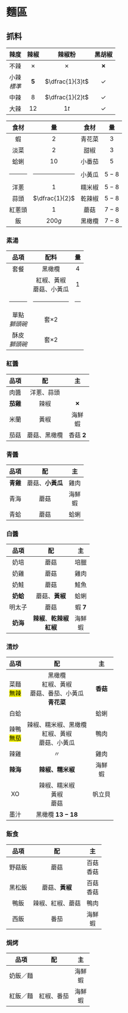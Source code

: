 <style>
article.markdown-section table {
    width: 100%;
}

article.markdown-section table td {
    padding: 6px 10px;
}

article.markdown-section table hr {
    margin: revert;
    border: 1px dashed #ccc;
}
</style>

# 麵區

## 抓料

|       辣度       |  辣椒   |     辣椒粉      |   黑胡椒    |
| :--------------: | :-----: | :-------------: | :---------: |
|       不辣       | &cross; |     &cross;     | **&cross;** |
| 小辣<br />*標準* | **$5$** | $\dfrac{1}{3}t$ |   &check;   |
|       中辣       |   $8$   | $\dfrac{1}{2}t$ |   &check;   |
|       大辣       |  $12$   |      $1t$       |   &check;   |

|  食材  |       量       |  食材  |  量   |
| :----: | :------------: | :----: | :---: |
|   蝦   |      $2$       | 青花菜 |  $3$  |
|  淡菜  |      $2$       |  甜椒  |  $3$  |
|  蛤蜊  |      $10$      | 小番茄 |  $5$  |
| <hr /> |     <hr />     | 小黃瓜 | $5-8$ |
|  洋蔥  |      $1$       | 糯米椒 | $5-8$ |
|  蒜頭  | $\dfrac{1}{2}$ | 乾辣椒 | $5-8$ |
| 紅蔥頭 |      $1$       |  蘑菇  | $7-8$ |
|   飯   |     $200g$     | 黑橄欖 | $7-8$ |

### 素湯

|        品項        |             配料             |   量   |
| :----------------: | :--------------------------: | :----: |
|        套餐        |            黑橄欖            |  $4$   |
|                    | 紅椒、黃椒<br />蘑菇、小黃瓜 |  $1$   |
|       <hr />       |            <hr />            | <hr /> |
| 單點<br />*獅頭碗* |         套$\times 2$         |        |
| 酥皮<br />*獅頭碗* |         套$\times 2$         |        |

### 紅醬

|   品項   |      配      |      主      |
| :------: | :----------: | :----------: |
|   肉醬   |  洋蔥、蒜頭  |              |
| **茄雞** |     辣椒     | **&cross;**  |
|   米蘭   |     黃椒     | 海鮮<br />蝦 |
|   茄菇   | 蘑菇、黑橄欖 | 香菇 **$2$** |

### 青醬

|   品項   |        配        |      主      |
| :------: | :--------------: | :----------: |
| **青雞** | 蘑菇、**小黃瓜** |     雞肉     |
|   青海   |       蘑菇       | 海鮮<br />蝦 |
|   青蛤   |       蘑菇       |     蛤蜊     |

### 白醬

|   品項   |                 配                 |      主      |
| :------: | :--------------------------------: | :----------: |
|   奶培   |                蘑菇                |     培臘     |
|   奶雞   |                蘑菇                |     雞肉     |
|   奶鮭   |                蘑菇                |     鮭魚     |
| **奶蛤** |           蘑菇、**黃椒**           |     蛤蜊     |
|  明太子  |                蘑菇                |  蝦 **$7$**  |
| **奶海** | **辣椒**、**乾辣椒**<br />**紅椒** | 海鮮<br />蝦 |

### 清炒

|            品項             |                               配                               |      主      |
| :-------------------------: | :------------------------------------------------------------: | :----------: |
| 菜麵<br /><mark>無辣</mark> | 黑橄欖<br />紅椒、黃椒<br />蘑菇、番茄、小黃瓜<br />**青花菜** |   **香菇**   |
|            白蛤             |                                                                |     蛤蜊     |
| 辣鴨<br /><mark>無茄</mark> |     辣椒、糯米椒、黑橄欖<br />紅椒、黃椒<br />蘑菇、小黃瓜     |     鴨肉     |
|            辣雞             |                            &#12291;                            |     雞肉     |
|          **辣海**           |                        **辣椒、糯米椒**                        | 海鮮<br />蝦 |
|             XO              |                辣椒、糯米椒<br />黃椒<br />蘑菇                |    帆立貝    |
|            墨汁             |                       黑橄欖 **$13-18$**                       |              |

### 飯食

|  品項  |        配        |       主       |
| :----: | :--------------: | :------------: |
| 野菇飯 |       蘑菇       | 百菇<br />香菇 |
| 黑松飯 |  蘑菇、**黃椒**  | 百菇<br />香菇 |
|  鴨飯  | 辣椒、紅椒、蘑菇 |      鴨肉      |
|  西飯  |       番茄       |  海鮮<br />蝦  |

### 焗烤

|   品項   |     配     |      主      |
| :------: | :--------: | :----------: |
| 奶飯／麵 |            | 海鮮<br />蝦 |
| 紅飯／麵 | 紅椒、番茄 | 海鮮<br />蝦 |
